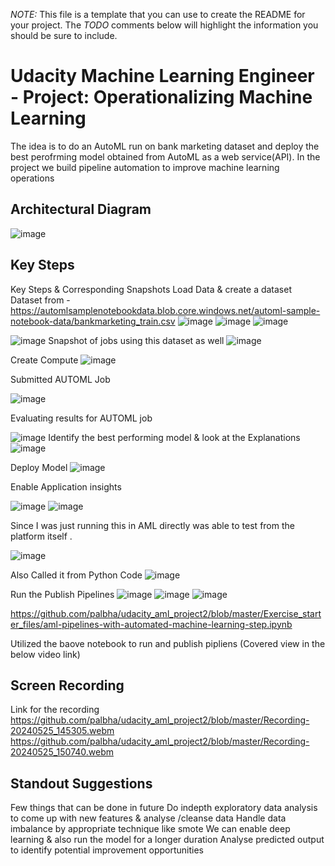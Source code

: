 *NOTE:* This file is a template that you can use to create the README for your project. The *TODO* comments below will highlight the information you should be sure to include.


# Udacity Machine Learning Engineer - Project: Operationalizing Machine Learning
The idea is to do an AutoML run on  bank marketing dataset and deploy the best perofrming model obtained from AutoML as a web service(API). In the project we build pipeline automation to improve machine learning operations


## Architectural Diagram
![image](https://github.com/palbha/udacity_aml_project2/assets/20269788/484beaae-9056-4d56-9ada-0fbfaf851e68)


## Key Steps
Key Steps & Corresponding Snapshots
Load Data & create a dataset
Dataset from - https://automlsamplenotebookdata.blob.core.windows.net/automl-sample-notebook-data/bankmarketing_train.csv
![image](https://github.com/palbha/udacity_aml_project2/assets/20269788/3688fa79-cd6a-4ccd-a9e5-2508449871ab)
![image](https://github.com/palbha/udacity_aml_project2/assets/20269788/19dbed5b-2f9e-48b4-af1d-818c32009715)
![image](https://github.com/palbha/udacity_aml_project2/assets/20269788/357b284c-0ee2-4431-a6ab-8bd8be236338)

![image](https://github.com/palbha/udacity_aml_project2/assets/20269788/4b3a313c-50b5-4163-b95d-9cf5c9f89b55)
Snapshot of jobs using this dataset as well
 ![image](https://github.com/palbha/udacity_aml_project2/assets/20269788/914f7f52-3b0c-438f-8232-c4224a5044f1)


Create Compute
![image](https://github.com/palbha/udacity_aml_project2/assets/20269788/aa273113-e82a-40d3-b74a-0845a5ee6dfa)

Submitted AUTOML Job

![image](https://github.com/palbha/udacity_aml_project2/assets/20269788/de752326-2cc3-4503-9868-a4aa152999f1)

Evaluating results for AUTOML job

![image](https://github.com/palbha/udacity_aml_project2/assets/20269788/9827dcd0-eb03-4a68-b550-ec98dd67d794)
Identify the best performing model & look at the Explanations
![image](https://github.com/palbha/udacity_aml_project2/assets/20269788/c4d43f07-5a63-468e-9759-0e672b0ce6c0)

Deploy Model
![image](https://github.com/palbha/udacity_aml_project2/assets/20269788/39bc6c6d-feb9-4108-93a3-80bd6164452b)

Enable Application insights

![image](https://github.com/palbha/udacity_aml_project2/assets/20269788/fe144dda-8ba8-48a9-bf19-af97b0dcba6c)
![image](https://github.com/palbha/udacity_aml_project2/assets/20269788/a5f43a65-3e00-43e9-8211-c25fafa8e0b4)

Since I was just running this in AML directly was able to test from the platform itself .

![image](https://github.com/palbha/udacity_aml_project2/assets/20269788/d3c7b113-5038-44dc-8f7b-036f107c7278)

Also Called it from Python Code
![image](https://github.com/palbha/udacity_aml_project2/assets/20269788/e00f1aed-014b-4804-b826-e296cc249c0f)


Run the Publish Pipelines 
![image](https://github.com/palbha/udacity_aml_project2/assets/20269788/d1d29d75-990f-4c4a-99be-17b14d066fd3)
![image](https://github.com/palbha/udacity_aml_project2/assets/20269788/7a5bcce5-89cd-43df-8720-916d56fd2486)
![image](https://github.com/palbha/udacity_aml_project2/assets/20269788/3cb45bf1-f88c-4f6d-973e-1e097c3cb6b2)

https://github.com/palbha/udacity_aml_project2/blob/master/Exercise_starter_files/aml-pipelines-with-automated-machine-learning-step.ipynb

Utilized the baove notebook to run and publish pipliens (Covered view in the below video link)
## Screen Recording
Link for the recording
https://github.com/palbha/udacity_aml_project2/blob/master/Recording-20240525_145305.webm
https://github.com/palbha/udacity_aml_project2/blob/master/Recording-20240525_150740.webm

## Standout Suggestions
Few things that can be done in future
Do indepth exploratory data analysis to come up with new features & analyse /cleanse data
Handle data imbalance by appropriate technique like smote
We can enable deep learning & also run the model for a longer duration
Analyse predicted output to identify potential improvement opportunities

